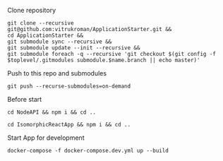 Clone repository
```
git clone --recursive git@github.com:vitrukroman/ApplicationStarter.git &&
cd ApplicationStarter &&
git submodule sync --recursive &&
git submodule update --init --recursive &&
git submodule foreach -q --recursive 'git checkout $(git config -f $toplevel/.gitmodules submodule.$name.branch || echo master)'
```

Push to this repo and submodules
```
git push --recurse-submodules=on-demand
```


Before start
```
cd NodeAPI && npm i && cd ..
```
```
cd IsomorphicReactApp && npm i && cd ..
```

Start App for development
```
docker-compose -f docker-compose.dev.yml up --build
```